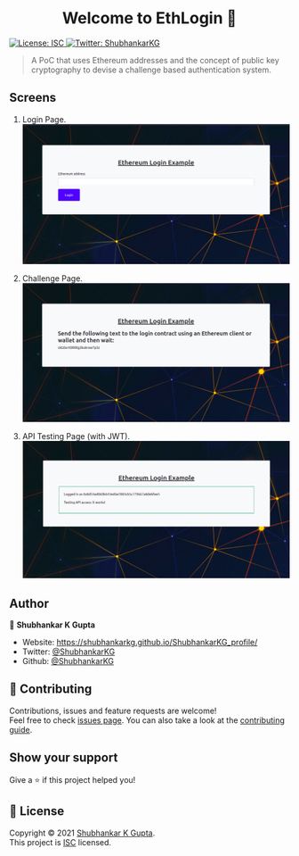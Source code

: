 <h1 align="center">Welcome to EthLogin 👋</h1>
<p>
  <a href="./LICENSE" target="_blank">
    <img alt="License: ISC" src="https://img.shields.io/badge/License-ISC-yellow.svg" />
  </a>
  <a href="https://twitter.com/ShubhankarKG" target="_blank">
    <img alt="Twitter: ShubhankarKG" src="https://img.shields.io/twitter/follow/ShubhankarKG.svg?style=social" />
  </a>
</p>

> A PoC that uses Ethereum addresses and the concept of public key cryptography to devise a challenge based authentication system.

## Screens

1. Login Page.
![login-page](./screens/LoginPage.png)

2. Challenge Page.
![challenge-page](./screens/ChallengePage.png)

3. API Testing Page (with JWT).
![testing-page](./screens/TestingPage.png)

## Author

👤 **Shubhankar K Gupta**

* Website: https://shubhankarkg.github.io/ShubhankarKG_profile/
* Twitter: [@ShubhankarKG](https://twitter.com/ShubhankarKG)
* Github: [@ShubhankarKG](https://github.com/ShubhankarKG)

## 🤝 Contributing

Contributions, issues and feature requests are welcome!<br />Feel free to check [issues page](https://github.com/ShubhankarKG/EthLogin/issues). You can also take a look at the [contributing guide](./CONTRIBUTING.md).

## Show your support

Give a ⭐️ if this project helped you!

## 📝 License

Copyright © 2021 [Shubhankar K Gupta](https://github.com/ShubhankarKG).<br />
This project is [ISC](./LICENSE) licensed.
